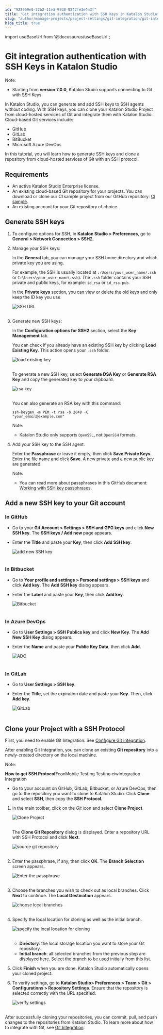 ```yaml
---
id: "922959e0-22b2-11ed-9930-0242fe3e4a3f"
title: "Git integration authentication with SSH Keys in Katalon Studio"
slug: "author/manage-projects/project-settings/git-integration/git-integration-authentication-with-ssh-keys-in-katalon-studio"
hide_title: true
---
```

import useBaseUrl from '@docusaurus/useBaseUrl';


# <a id="id" class="anchor_top_offset"/><a id="ariaid-title1" class="anchor_top_offset"/>Git integration authentication with SSH Keys in <span xmlns="http://www.w3.org/1999/xhtml" className="ph">Katalon Studio</span> 

<div xmlns="http://www.w3.org/1999/xhtml" className="note note note_note"><span className="note__title">Note:</span> 
  <ul className="ul"><li className="li">
      <p className="p">Starting from <strong className="ph b">version 7.0.0</strong>, Katalon Studio supports connecting to Git with SSH Keys.</p>
    </li></ul>
</div>
<p xmlns="http://www.w3.org/1999/xhtml" className="p">In Katalon Studio, you can generate and add SSH keys to SSH agents without coding. With SSH keys, you can clone your Katalon Studio Project from cloud-hosted services of Git and integrate them with Katalon Studio. Cloud-based Git services include:</p> 
<ul xmlns="http://www.w3.org/1999/xhtml" className="ul"><li className="li">GitHub</li><li className="li">GitLab</li><li className="li">BitBucket</li><li className="li">Microsoft Azure DevOps</li></ul> 
<p xmlns="http://www.w3.org/1999/xhtml" className="p">In this tutorial, you will learn how to generate SSH keys and clone a repository from cloud-hosted services of Git with an SSH protocol.</p> 

## Requirements

<ul xmlns="http://www.w3.org/1999/xhtml" className="ul"><li className="li">An active Katalon Studio Enterprise license.</li><li className="li">An existing cloud-based Git repository for your projects. You can download or clone our CI sample project from our GitHub repository: <a className="xref j-external-link" href="https://github.com/katalon-studio-samples/ci-samples" target="_blank">CI sample</a>.</li><li className="li">An existing account for your Git repository of choice.</li></ul> 

## <a id="concept-5359" class="anchor_top_offset"/>Generate SSH keys

<ol xmlns="http://www.w3.org/1999/xhtml" className="ol"><li className="li">     <p className="p">To configure options for SSH, in <strong className="ph b">Katalon Studio &gt; Preferences</strong>, go to <strong className="ph b">General &gt; Network Connection &gt; SSH2</strong>.</p>   </li><li className="li">     <p className="p">Manage your SSH keys:</p>     <p className="p">In the <strong className="ph b">General</strong> tab, you can manage your SSH home directory and which private key you are using.</p>     <p className="p">For example, the SSH is usually located at <code className="ph codeph">:/Users/your_user_name/.ssh</code> or <code className="ph codeph">C:\Users\your_user_name\.ssh</code>). The <code className="ph codeph">.ssh</code> folder contains your SSH private and public keys, for example: <code className="ph codeph">id_rsa</code> or <code className="ph codeph">id_rsa.pub</code>.</p>     <p className="p">In the <strong className="ph b">Private keys</strong> section, you can view or delete the old keys and only keep the ID key you use.</p>     <p className="p"> <img className="image" src={useBaseUrl("https://github.com/katalon-studio/docs-images/raw/master/katalon-studio/docs/git-integration/RSA%20id.png")} width={700} alt="SSH URL" /><br /><br />     </p>   </li><li className="li">     <p className="p">Generate new SSH keys:</p>     <p className="p">In the <strong className="ph b">Configuration options for SSH2</strong> section, select the <strong className="ph b">Key Management</strong> tab.</p>     <p className="p">You can check if you already have an existing SSH key by clicking <strong className="ph b">Load Existing Key</strong>. This action opens your <code className="ph codeph">.ssh</code> folder.</p>     <p className="p"> <img className="image" src={useBaseUrl("https://github.com/katalon-studio/docs-images/raw/master/katalon-studio/docs/git-integration/load-existing-key.png")} width={500} alt="load existing key" /><br /><br />     </p>     <p className="p">To generate a new SSH key, select <strong className="ph b">Generate DSA Key</strong> or <strong className="ph b">Generate RSA Key</strong> and copy the generated key to your clipboard.</p>     <p className="p"> <img className="image" src={useBaseUrl("https://github.com/katalon-studio/docs-images/raw/master/katalon-studio/docs/git-integration/generate-ssh-key.png")} width={850} alt="rsa key" /><br /><br />     </p>     <p className="p">You can also generate an RSA key with this command:</p>     <p className="p">       <code className="ph codeph">ssh-keygen -m PEM -t rsa -b 2048 -C         "your_email@example.com"</code>     </p>     <div className="note note note_note"><span className="note__title">Note:</span>        <ul className="ul"><li className="li">Katalon Studio only supports <code className="ph codeph">OpenSSL</code>, not <code className="ph codeph">OpenSSH</code> formats.</li></ul>     </div>   </li><li className="li">     <p className="p">Add your SSH key to the SSH agent:</p>     <p className="p">Enter the <strong className="ph b">Passphrase</strong> or leave it empty, then click <strong className="ph b">Save Private Keys</strong>. Enter the file name and click <strong className="ph b">Save</strong>. A new private and a new public key are generated.</p>     <div className="note note note_note"><span className="note__title">Note:</span>        <ul className="ul"><li className="li">You can read more about passphrases in this GitHub document: <a className="xref j-external-link" href="https://help.github.com/en/articles/working-with-ssh-key-passphrases" target="_blank">Working with SSH key passphrases</a>.</li></ul>     </div>   </li></ol> 
    

## <a id="id_2" class="anchor_top_offset"/>Add a new SSH key to your Git account

    
                  

### <a id="id_3" class="anchor_top_offset"/>In GitHub

<ul xmlns="http://www.w3.org/1999/xhtml" className="ul"><li className="li">Go to your <strong className="ph b">Git Account &gt; Settings &gt; SSH and GPG       keys</strong> and click <strong className="ph b">New SSH key</strong>. The     <strong className="ph b">SSH keys / Add new</strong> page appears.</li><li className="li">     <p className="p">Enter the <strong className="ph b">Title</strong> and paste your       <strong className="ph b">Key</strong>, then click <strong className="ph b">Add SSH key</strong>.</p>     <p className="p">       <img className="image" src={useBaseUrl("https://github.com/katalon-studio/docs-images/raw/master/katalon-studio/docs/git-integration/Add%20new%20SSH%20key.png")} width={700} alt="add new SSH key" /><br /><br />     </p>   </li></ul> 

### <a id="id_4" class="anchor_top_offset"/>In Bitbucket

<ul xmlns="http://www.w3.org/1999/xhtml" className="ul"><li className="li">Go to <strong className="ph b">Your profile and settings &gt; Personal settings       &gt; SSH keys</strong> and click <strong className="ph b">Add key</strong>. The     <strong className="ph b">Add SSH key</strong> dialog appears.</li><li className="li">     <p className="p">Enter the <strong className="ph b">Label</strong> and paste your       <strong className="ph b">Key</strong>, then click <strong className="ph b">Add key</strong>.</p>     <p className="p">       <img className="image" src={useBaseUrl("https://github.com/katalon-studio/docs-images/raw/master/katalon-studio/docs/git-integration/bitbucket-org-account-settings-ssh-keys.png")} width={850} alt="Bitbucket" /><br /><br />     </p>   </li></ul> 

### <a id="id_5" class="anchor_top_offset"/>In Azure DevOps

<ul xmlns="http://www.w3.org/1999/xhtml" className="ul"><li className="li">Go to <strong className="ph b">User Settings &gt; SSH Publics key</strong> and     click <strong className="ph b">New Key</strong>. The <strong className="ph b">Add New SSH       Key</strong> dialog appears.</li><li className="li">     <p className="p">Enter the <strong className="ph b">Name</strong> and paste your <strong className="ph b">Public         Key Data</strong>, then click <strong className="ph b">Add</strong>.</p>     <p className="p">       <img className="image" src={useBaseUrl("https://github.com/katalon-studio/docs-images/raw/master/katalon-studio/docs/git-integration/dev-azure-Katalon-usersSettings-keys.png")} width={850} alt="ADO" /><br /><br />     </p>   </li></ul> 

### <a id="id_6" class="anchor_top_offset"/>In GitLab

<ul xmlns="http://www.w3.org/1999/xhtml" className="ul"><li className="li">Go to <strong className="ph b">User Settings &gt; SSH key</strong>.</li><li className="li">     <p className="p">Enter the <strong className="ph b">Title</strong>, set the expiration date and       paste your <strong className="ph b">Key</strong>. Then, click <strong className="ph b">Add         key</strong>.</p>     <p className="p">       <img className="image" src={useBaseUrl("https://github.com/katalon-studio/docs-images/raw/master/katalon-studio/docs/git-integration/gitlab-profile-keys.png")} width={850} alt="GitLab" /><br /><br />     </p>   </li></ul> 

## <a id="id_7" class="anchor_top_offset"/>Clone your Project with a SSH Protocol

<p xmlns="http://www.w3.org/1999/xhtml" className="p">First, you need to enable Git Integration. See <a className="xref" href="/docs/author/manage-projects/project-settings/git-integration/git-integration-in-katalon-studio---standalone-edition#id_2">Configure     Git Integration</a>.</p> 
<p xmlns="http://www.w3.org/1999/xhtml" className="p">After enabling Git Integration, you can clone an existing   <strong className="ph b">Git repository</strong> into a newly-created directory on   the local machine.</p> 
<div xmlns="http://www.w3.org/1999/xhtml" className="note note note_note"><span className="note__title">Note:</span> 
  <p className="p" /><p className="p"><strong className="ph b">How to get SSH Protocol?</strong>conMobile Testing Testing eiwIntegration Integration</p>
  <div className="p"><ul className="ul"><li className="li"><p className="p">Go to your account on GitHub, GitLab, Bitbucket, or Azure
          DevOps, then go to the repository you want to clone to Katalon
          Studio. Click <strong className="ph b">Clone</strong> and select
          <strong className="ph b">SSH</strong>, then copy the <strong className="ph b">SSH
            Protocol</strong>.</p></li></ul></div>
</div>
<ol xmlns="http://www.w3.org/1999/xhtml" className="ol"><li className="li">     <p className="p">In the main toolbar, click on the <em className="ph i">Git</em> icon and select       <strong className="ph b">Clone Project</strong>.</p>     <p className="p">       <img className="image" src={useBaseUrl("https://github.com/katalon-studio/docs-images/raw/master/katalon-studio/docs/git-integration/image2017-2-22-143A13A12.png")} alt="Clone Project" /><br /><br />     </p>     <p className="p">The <strong className="ph b">Clone Git Repository</strong> dialog is displayed.       Enter a repository URL with SSH Protocol and click       <strong className="ph b">Next</strong>.</p>     <p className="p">       <img className="image" src={useBaseUrl("https://github.com/katalon-studio/docs-images/raw/master/katalon-studio/docs/git-integration/ssh.png")} width={700} alt="source git repository" /><br /><br />     </p>   </li><li className="li">     <p className="p">Enter the passphrase, if any, then click <strong className="ph b">OK</strong>.       The <strong className="ph b">Branch Selection</strong> screen appears.</p>     <p className="p">       <img className="image" src={useBaseUrl("https://github.com/katalon-studio/docs-images/raw/master/katalon-studio/docs/git-integration/filled-passphrase.png")} width={500} alt="Enter the passphrase" /><br /><br />     </p>   </li><li className="li">     <p className="p">Choose the branches you wish to check out as local branches.       Click <strong className="ph b">Next</strong> to continue. The <strong className="ph b">Local         Destination</strong> appears.</p>     <p className="p">       <img className="image" src={useBaseUrl("https://github.com/katalon-studio/docs-images/raw/master/katalon-studio/docs/git-integration/branch.png")} width={550} alt="choose local branches" /><br /><br />     </p>   </li><li className="li">     <p className="p">Specify the local location for cloning as well as the initial       branch.</p>     <p className="p">       <img className="image" src={useBaseUrl("https://github.com/katalon-studio/docs-images/raw/master/katalon-studio/docs/git-integration/local.png")} width={600} alt="specify the local location for cloning" /><br /><br />     </p>     <ul className="ul"><li className="li">         <strong className="ph b">Directory</strong>: the local storage location you want         to store your Git repository.</li><li className="li">         <strong className="ph b">Initial branch</strong>: all selected branches from the         previous step are displayed here. Select the branch to be used         initially from this list.</li></ul>   </li><li className="li">     <p className="p">Click <strong className="ph b">Finish</strong> when you are done. Katalon Studio       automatically opens your cloned project.</p>   </li><li className="li">     <p className="p">To verify settings, go to <strong className="ph b">Katalon Studio&gt; Preferences         &gt; Team &gt; Git &gt; Configurations &gt; Repository         Settings</strong>. Ensure that the repository is selected correctly       with the URL specified.</p>     <p className="p">       <img className="image" src={useBaseUrl("https://github.com/katalon-studio/docs-images/raw/master/katalon-studio/docs/git-integration/verify.png")} width={700} alt="verify settings" /><br /><br />     </p>   </li></ol> 
<p xmlns="http://www.w3.org/1999/xhtml" className="p">After successfully cloning your repositories, you can commit,   pull, and push changes to the repositories from Katalon Studio. To   learn more about how to integrate with Git, see <a className="xref" href="/docs/author/manage-projects/project-settings/git-integration/git-integration-in-katalon-studio---standalone-edition#id_7">Git     Integration</a>.</p> 
